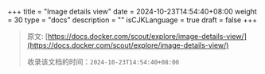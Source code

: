 +++
title = "Image details view"
date = 2024-10-23T14:54:40+08:00
weight = 30
type = "docs"
description = ""
isCJKLanguage = true
draft = false
+++

> 原文: [https://docs.docker.com/scout/explore/image-details-view/](https://docs.docker.com/scout/explore/image-details-view/)
>
> 收录该文档的时间：`2024-10-23T14:54:40+08:00`
